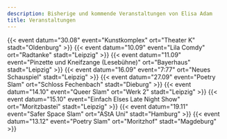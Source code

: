 ```yaml
---
description: Bisherige und kommende Veranstaltungen von Elisa Adam
title: Veranstaltungen
---
```


{{< event datum="30.08" event="Kunstkomplex" ort="Theater K" stadt="Oldenburg" >}}
{{< event datum="10.09" event="Lila Comdy" ort="Radtanke" stadt="Leipzig" >}}
{{< event datum="11.09" event="Pinzette und Kneifzange (Lesebühne)" ort="Bayerhaus" stadt="Leipzig" >}}
{{< event datum="16.09" event="7:77" ort="Neues Schauspiel" stadt="Leipzig" >}}
{{< event datum="27.09" event="Poetry Slam" ort="Schloss Fechenbach" stadt="Dieburg" >}}
{{< event datum="14.10" event="Queer Slam" ort="Werk 2" stadt="Leipzig" >}}
{{< event datum="15.10" event="Einfach Elses Late Night Show" ort="Moritzbastei" stadt="Leipzig" >}}
{{< event datum="19.11" event="Safer Space Slam" ort="AStA Uni" stadt="Hamburg" >}}
{{< event datum="13.12" event="Poetry Slam" ort="Moritzhof" stadt="Magdeburg" >}}

